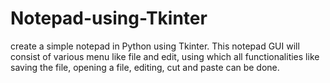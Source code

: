 # Notepad-using-Tkinter
create a simple notepad in Python using Tkinter. This notepad GUI will consist of various menu like file and edit, using which all functionalities like saving the file, opening a file, editing, cut and paste can be done.

